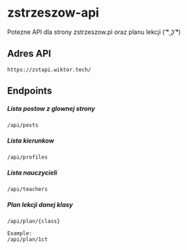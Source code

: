 # zstrzeszow-api
Potezne API dla strony zstrzeszow.pl oraz planu lekcji ( ͡° ͜ʖ ͡°)

## Adres API
```
https://zstapi.wiktor.tech/
```

## Endpoints

##### Lista postow z glownej strony
```
/api/posts
```

##### Lista kierunkow
```
/api/profiles
```

##### Lista nauczycieli
```
/api/teachers
```

##### Plan lekcji danej klasy
```
/api/plan/{class}

Example:
/api/plan/1ct
```
